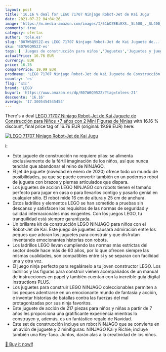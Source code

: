 ```yaml
---
layout: post
title: '16.16 % deal for LEGO 71707 Ninjago Robot-Jet de Kai Jugu'
date: 2021-07-22 04:04:26
image: 'https://m.media-amazon.com/images/I/51bOZEBiEXS._SL500_._SL400_.jpg'
comments: true
category: ofertas
author: 'tole.es'
slug: 'B07W6Q952Z-es LEGO 71707 Ninjago Robot-Jet de Kai Juguete de...'
sku: 'B07W6Q952Z-es'
tags: [ 'Juegos de construcción para niños','Juguetes','Juguetes y juegos','lego', ]
actualPrice: 16.76 EUR
currency: EUR
price: 16.76
comparePrice: 19.99 EUR
prodname: 'LEGO 71707 Ninjago Robot-Jet de Kai Juguete de Construcción para Niños +7 años con 2 Mini Figuras de Ninjas'
country: 'es'
flag: '🇪🇸'
brand: 'LEGO'
buyurl: 'https://www.amazon.es/dp/B07W6Q952Z/?tag=tolees-21'
descuento: '16.16'
average: '17.3005454545454'
---
```


There's a deal [LEGO 71707 Ninjago Robot-Jet de Kai Juguete de Construcción para Niños +7 años con 2 Mini Figuras de Ninjas](https://www.amazon.es/dp/B07W6Q952Z/?tag=tolees-21)  with  16.16 % discount, final price tag of  16.76 EUR (original: 19.99 EUR) here:

[![LEGO 71707 Ninjago Robot-Jet de Kai Jugu](https://m.media-amazon.com/images/I/51bOZEBiEXS._SL500_._SL400_.jpg)](https://www.amazon.es/dp/B07W6Q952Z/?tag=tolees-21)

ℹ️:

- Este juguete de construcción no requiere pilas: se alimenta exclusivamente de la fértil imaginación de los niños, así que nunca tendrán que abandonar el reino de NINJAGO.
- El jet de juguete (novedad en enero de 2020) ofrece todo un mundo de posibilidades, ya que se puede convertir también en un poderoso robot de juguete con brazos y piernas articulados que dispara.
- Los juguetes de acción LEGO NINJAGO con robots tienen el tamaño perfecto para jugar en casa o para llevarlos contigo y pasarlo genial en cualquier sitio. El robot mide 16 cm de altura y 25 cm de anchura.
- Estos ladrillos y elementos LEGO se han sometido a pruebas sin descanso y satisfacen los requisitos de las normas de seguridad y calidad internacionales más exigentes. Con los juegos LEGO, tu tranquilidad está siempre garantizada.
- Un brillante kit de construcción LEGO NINJAGO para niños con el Robot-Jet de Kai. Este juego de juguetes causará admiración entre los peques que adoran los juguetes para construir y que disfrutan inventando emocionantes historias con robots.
- Los ladrillos LEGO llevan cumpliendo las normas más estrictas del sector desde hace más de 60 años, por lo que ofrecen siempre las mismas cualidades, son compatibles entre sí y se separan con facilidad una y otra vez.
- El juego ninja perfecto para regalárselo a tu joven constructor LEGO. Los ladrillos y las figuras para construir vienen acompañados de un manual de instrucciones en papel y también cuentan con la increíble guía digital Instructions PLUS.
- Los juguetes para construir LEGO NINJAGO coleccionables permiten a los peques adentrarse en un emocionante mundo de fantasía y acción, e inventar historias de batallas contra las fuerzas del mal protagonizadas por sus ninja favoritos.
- Este juguete de acción de 217 piezas para niños y niñas a partir de 7 años les proporciona una gratificante experiencia mientras lo construyen y, además, es un fantástico regalo de Navidad.
- Este set de construcción incluye un robot NINJAGO que se convierte en un avión de juguete y 2 minifiguras: NINJAGO Kai y Richie; incluye también una Key-Tana. Juntos, darán alas a la creatividad de los niños.

[🛒 Buy it now!!](https://www.amazon.es/dp/B07W6Q952Z/?tag=tolees-21)
